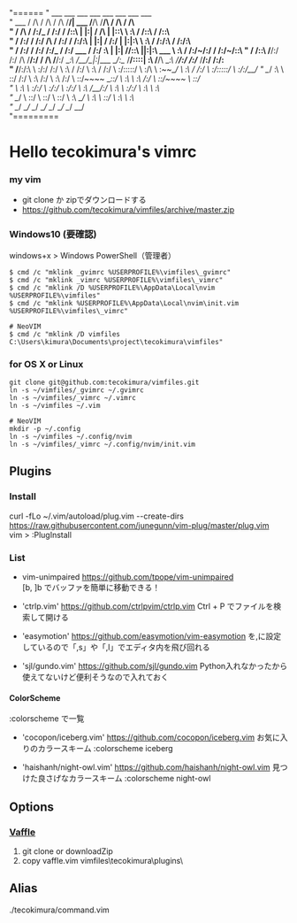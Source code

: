 "======
"                   ___           ___           ___           ___                       ___           ___           ___           ___     
"       ___        /  /\         /  /\         /  /\         /__/|        ___          /__/\         /__/\         /  /\         /  /\    
"      /  /\      /  /:/_       /  /:/        /  /::\       |  |:|       /  /\        |  |::\        \  \:\       /  /::\       /  /::\   
"     /  /:/     /  /:/ /\     /  /:/        /  /:/\:\      |  |:|      /  /:/        |  |:|:\        \  \:\     /  /:/\:\     /  /:/\:\  
"    /  /:/     /  /:/ /:/_   /  /:/  ___   /  /:/  \:\   __|  |:|     /__/::\      __|__|:|\:\   ___  \  \:\   /  /:/~/:/    /  /:/~/::\ 
"   /  /::\    /__/:/ /:/ /\ /__/:/  /  /\ /__/:/ \__\:\ /__/\_|:|____ \__\/\:\__  /__/::::| \:\ /__/\  \__\:\ /__/:/ /:/___ /__/:/ /:/\:\
"  /__/:/\:\   \  \:\/:/ /:/ \  \:\ /  /:/ \  \:\ /  /:/ \  \:\/:::::/    \  \:\/\ \  \:\~~\__\/ \  \:\ /  /:/ \  \:\/:::::/ \  \:\/:/__\/
"  \__\/  \:\   \  \::/ /:/   \  \:\  /:/   \  \:\  /:/   \  \::/~~~~      \__\::/  \  \:\        \  \:\  /:/   \  \::/~~~~   \  \::/     
"       \  \:\   \  \:\/:/     \  \:\/:/     \  \:\/:/     \  \:\          /__/:/    \  \:\        \  \:\/:/     \  \:\        \  \:\     
"        \__\/    \  \::/       \  \::/       \  \::/       \  \:\         \__\/      \  \:\        \  \::/       \  \:\        \  \:\    
"                  \__\/         \__\/         \__\/         \__\/                     \__\/         \__\/         \__\/         \__\/    
"=========

# Hello tecokimura's vimrc

### my vim
- git clone か zipでダウンロードする
- https://github.com/tecokimura/vimfiles/archive/master.zip


### Windows10 (要確認)

windows+x > Windows PowerShell（管理者）
```
$ cmd /c "mklink _gvimrc %USERPROFILE%\vimfiles\_gvimrc"
$ cmd /c "mklink _vimrc %USERPROFILE%\vimfiles\_vimrc"
$ cmd /c "mklink /D %USERPROFILE%\AppData\Local\nvim %USERPROFILE%\vimfiles"
$ cmd /c "mklink %USERPROFILE%\AppData\Local\nvim\init.vim %USERPROFILE%\vimfiles\_vimrc"

# NeoVIM
$ cmd /c "mklink /D vimfiles C:\Users\kimura\Documents\project\tecokimura\vimfiles"

```

### for OS X or Linux 
```
git clone git@github.com:tecokimura/vimfiles.git
ln -s ~/vimfiles/_gvimrc ~/.gvimrc
ln -s ~/vimfiles/_vimrc ~/.vimrc
ln -s ~/vimfiles ~/.vim

# NeoVIM
mkdir -p ~/.config
ln -s ~/vimfiles ~/.config/nvim
ln -s ~/vimfiles/_vimrc ~/.config/nvim/init.vim
```


## Plugins
### Install
curl -fLo ~/.vim/autoload/plug.vim --create-dirs https://raw.githubusercontent.com/junegunn/vim-plug/master/plug.vim  
vim > :PlugInstall  

### List
- vim-unimpaired
https://github.com/tpope/vim-unimpaired  
[b, ]b でバッファを簡単に移動できる！


- 'ctrlp.vim'
https://github.com/ctrlpvim/ctrlp.vim
Ctrl + P でファイルを検索して開ける

- 'easymotion'
https://github.com/easymotion/vim-easymotion
<Leader> を,に設定しているので「,s」や「,l」でエディタ内を飛び回れる   

- 'sjl/gundo.vim'
https://github.com/sjl/gundo.vim
Python入れなかったから使えてないけど便利そうなので入れておく

#### ColorScheme
:colorscheme で一覧

- 'cocopon/iceberg.vim'
https://github.com/cocopon/iceberg.vim
お気に入りのカラースキーム
:colorscheme iceberg

- 'haishanh/night-owl.vim'
https://github.com/haishanh/night-owl.vim
見つけた良さげなカラースキーム
:colorscheme night-owl

## Options
### [Vaffle](https://github.com/cocopon/vaffle.vim)
1. git clone or downloadZip
2. copy vaffle.vim vimfiles\tecokimura\plugins\


## Alias
./tecokimura/command.vim


